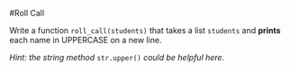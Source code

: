 #Roll Call

Write a function `roll_call(students)` that takes a list `students` and **prints** each name in UPPERCASE on a new line.

*Hint: the string method* `str.upper()` *could be helpful here.*
